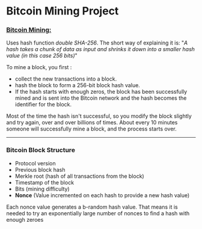 # Bitcoin Mining Project
### [Bitcoin Mining:](http://www.righto.com/2014/02/bitcoin-mining-hard-way-algorithms.html)
Uses hash function *double SHA-256*. The short way of explaining it is: "*A hash takes a chunk of data as input and shrinks it down into a smaller hash value (in this case 256 bits)*"

To mine a block, you first :

- collect the new transactions into a block. 
- hash the block to form a 256-bit block hash value.
- If the hash starts with enough zeros, the block has been successfully mined and is sent into the Bitcoin network and the hash becomes the identifier for the block.

 Most of the time the hash isn't successful, so you modify the block slightly and try again, over and over billions of times. About every 10 minutes someone will successfully mine a block, and the process starts over.
 
---
 
 ### Bitcoin Block Structure

 - Protocol version 
 - Previous block hash 
 - Merkle root (hash of all transactions from the block)
 - Timestamp of the block
 - Bits (mining difficulty)
 - **Nonce** (Value incremented on each hash to provide a new hash value)

 Each nonce value generates a b-random hash value. That means it is needed to try an exponentially large number of nonces to find a hash with enough zeroes